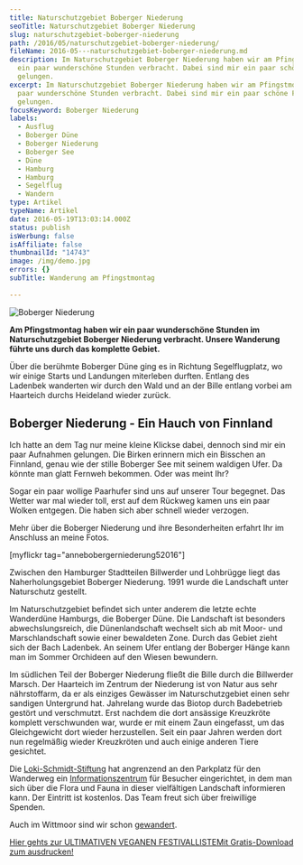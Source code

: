 ```yaml
---
title: Naturschutzgebiet Boberger Niederung
seoTitle: Naturschutzgebiet Boberger Niederung
slug: naturschutzgebiet-boberger-niederung
path: /2016/05/naturschutzgebiet-boberger-niederung/
fileName: 2016-05---naturschutzgebiet-boberger-niederung.md
description: Im Naturschutzgebiet Boberger Niederung haben wir am Pfingstmontag
  ein paar wunderschöne Stunden verbracht. Dabei sind mir ein paar schöne Fotos
  gelungen.
excerpt: Im Naturschutzgebiet Boberger Niederung haben wir am Pfingstmontag ein
  paar wunderschöne Stunden verbracht. Dabei sind mir ein paar schöne Fotos
  gelungen.
focusKeyword: Boberger Niederung
labels:
  - Ausflug
  - Boberger Düne
  - Boberger Niederung
  - Boberger See
  - Düne
  - Hamburg
  - Hamburg
  - Segelflug
  - Wandern
type: Artikel
typeName: Artikel
date: 2016-05-19T13:03:14.000Z
status: publish
isWerbung: false
isAffiliate: false
thumbnailId: "14743"
image: /img/demo.jpg
errors: {}
subTitle: Wanderung am Pfingstmontag
  
---
```


![Boberger Niederung](http://cardamonchai.com/wp-content/uploads/2016/05/26506130043_84ea04dd6d_z.jpg)

**Am Pfingstmontag haben wir ein paar wunderschöne Stunden im Naturschutzgebiet
Boberger Niederung verbracht. Unsere Wanderung führte uns durch das komplette
Gebiet.**

Über die berühmte Boberger Düne ging es in Richtung Segelflugplatz, wo wir
einige Starts und Landungen miterleben durften. Entlang des Ladenbek wanderten
wir durch den Wald und an der Bille entlang vorbei am Haarteich durchs Heideland
wieder zurück.

## Boberger Niederung - Ein Hauch von Finnland

Ich hatte an dem Tag nur meine kleine Klickse dabei, dennoch sind mir ein paar
Aufnahmen gelungen. Die Birken erinnern mich ein Bisschen an Finnland, genau wie
der stille Boberger See mit seinem waldigen Ufer. Da könnte man glatt Fernweh
bekommen. Oder was meint Ihr?

Sogar ein paar wollige Paarhufer sind uns auf unserer Tour begegnet. Das Wetter
war mal wieder toll, erst auf dem Rückweg kamen uns ein paar Wolken entgegen.
Die haben sich aber schnell wieder verzogen.

Mehr über die Boberger Niederung und ihre Besonderheiten erfahrt Ihr im
Anschluss an meine Fotos.

[myflickr tag="annebobergerniederung52016"]

Zwischen den Hamburger Stadtteilen Billwerder und Lohbrügge liegt das
Naherholungsgebiet Boberger Niederung. 1991 wurde die Landschaft unter
Naturschutz gestellt.

Im Naturschutzgebiet befindet sich unter anderem die letzte echte Wanderdüne
Hamburgs, die Boberger Düne. Die Landschaft ist besonders abwechslungsreich, die
Dünenlandschaft wechselt sich ab mit Moor- und Marschlandschaft sowie einer
bewaldeten Zone. Durch das Gebiet zieht sich der Bach Ladenbek. An seinem Ufer
entlang der Boberger Hänge kann man im Sommer Orchideen auf den Wiesen
bewundern.

Im südlichen Teil der Boberger Niederung fließt die Bille durch die Billwerder
Marsch. Der Haarteich im Zentrum der Niederung ist von Natur aus sehr
nährstoffarm, da er als einziges Gewässer im Naturschutzgebiet einen sehr
sandigen Untergrund hat. Jahrelang wurde das Biotop durch Badebetrieb gestört
und verschmutzt. Erst nachdem die dort ansässige Kreuzkröte komplett
verschwunden war, wurde er mit einem Zaun eingefasst, um das Gleichgewicht dort
wieder herzustellen. Seit ein paar Jahren werden dort nun regelmäßig wieder
Kreuzkröten und auch einige anderen Tiere gesichtet.

Die [Loki-Schmidt-Stiftung](/2015/09/indian-summer-im-loki-schmidt-garten/) hat
angrenzend an den Parkplatz für den Wanderweg ein
[Informationszentrum](http://www.loki-schmidt-stiftung.de/infohaeuser/boberger_niederung/)
für Besucher eingerichtet, in dem man sich über die Flora und Fauna in dieser
vielfältigen Landschaft informieren kann. Der Eintritt ist kostenlos. Das Team
freut sich über freiwillige Spenden.

Auch im Wittmoor sind wir schon
[gewandert](/2016/01/wandern-im-hamburger-wittmoor/).

[Hier gehts zur ULTIMATIVEN VEGANEN FESTIVALLISTEMit Gratis-Download zum ausdrucken!](/2015/03/die-ultimative-vegane-festivalliste)

  